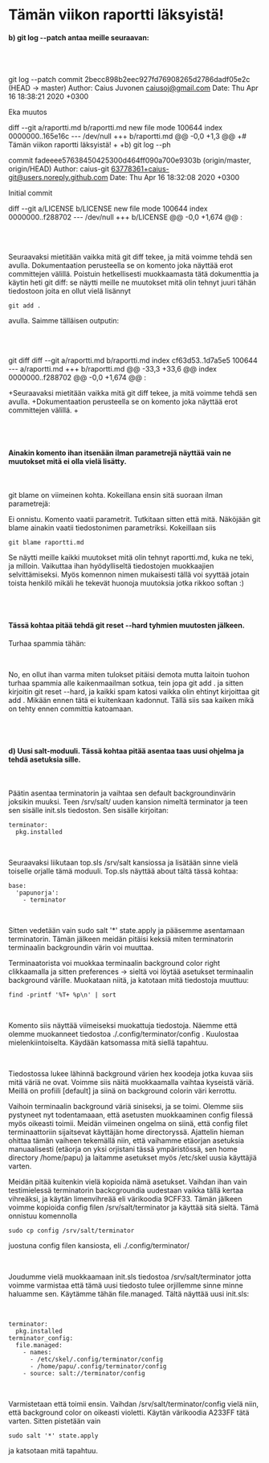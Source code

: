 # Tämän viikon raportti läksyistä!

#### b) git log --patch antaa meille seuraavan:

<br>
<br>

git log --patch
commit 2becc898b2eec927fd76908265d2786dadf05e2c (HEAD -> master)
Author: Caius Juvonen <caiusoj@gmail.com>
Date:   Thu Apr 16 18:38:21 2020 +0300

Eka muutos

diff --git a/raportti.md b/raportti.md
new file mode 100644
index 0000000..165e16c
--- /dev/null
+++ b/raportti.md
@@ -0,0 +1,3 @@
+# Tämän viikon raportti läksyistä!
+
+b) git log --ph

commit fadeeee57638450425300d464ff090a700e9303b (origin/master, origin/HEAD)
Author: caius-git <63778361+caius-git@users.noreply.github.com>
Date:   Thu Apr 16 18:32:08 2020 +0300

Initial commit

diff --git a/LICENSE b/LICENSE
new file mode 100644
index 0000000..f288702
--- /dev/null
+++ b/LICENSE
@@ -0,0 +1,674 @@
:

<br>
<br>

Seuraavaksi mietitään vaikka mitä git diff tekee, ja mitä voimme tehdä sen avulla. 
Dokumentaation perusteella se on komento joka näyttää erot committejen välillä. 
Poistuin hetkellisesti muokkaamasta tätä dokumenttia ja käytin heti git diff:
se näytti meille ne muutokset mitä olin tehnyt juuri tähän tiedostoon joita en ollut vielä
lisännyt 

	git add . 

avulla. Saimme tälläisen outputin:

<br>
<br>

git diff
diff --git a/raportti.md b/raportti.md
index cf63d53..1d7a5e5 100644
--- a/raportti.md
+++ b/raportti.md
@@ -33,3 +33,6 @@ index 0000000..f288702
 @@ -0,0 +1,674 @@
 :
 
+Seuraavaksi mietitään vaikka mitä git diff tekee, ja mitä voimme tehdä sen avulla. 
+Dokumentaation perusteella se on komento joka näyttää erot committejen välillä. 
+
 
<br>
<br>

#### Ainakin komento ihan itsenään ilman parametrejä näyttää vain ne muutokset mitä ei olla vielä lisätty.

<br>

git blame on viimeinen kohta. Kokeillana ensin sitä suoraan ilman parametrejä: 

Ei onnistu. Komento vaatii parametrit. Tutkitaan sitten että mitä. 
Näköjään git blame ainakin vaatii tiedostonimen parametriksi. Kokeillaan siis

	git blame raportti.md

Se näytti meille kaikki muutokset mitä olin tehnyt raportti.md, kuka ne teki, ja milloin. 
Vaikuttaa ihan hyödylliseltä tiedostojen muokkaajien selvittämiseksi. Myös komennon nimen
mukaisesti tällä voi syyttää jotain toista henkilö mikäli he tekevät huonoja muutoksia jotka
rikkoo softan :)

<br>
<br>

#### Tässä kohtaa pitää tehdä git reset --hard tyhmien muutosten jälkeen. 

Turhaa spammia tähän:

<br>

No, en ollut ihan varma miten tulokset pitäisi demota mutta laitoin tuohon turhaa spammia alle 
kaikenmaailman sotkua, tein jopa git add . ja sitten kirjoitin git reset --hard, ja kaikki spam 
katosi vaikka olin ehtinyt kirjoittaa git add . Mikään ennen tätä ei kuitenkaan kadonnut. 
Tällä siis saa kaiken mikä on tehty ennen committia katoamaan. 

<br>
<br>

#### d) Uusi salt-moduuli. Tässä kohtaa pitää asentaa taas uusi ohjelma ja tehdä asetuksia sille. 

<br>

Päätin asentaa terminatorin ja vaihtaa sen default backgroundinvärin joksikin muuksi. 
Teen /srv/salt/ uuden kansion nimeltä terminator ja teen sen sisälle init.sls tiedoston. Sen sisälle kirjoitan:

	terminator:
	  pkg.installed

<br>

Seuraavaksi liikutaan top.sls /srv/salt kansiossa ja lisätään sinne vielä 
toiselle orjalle tämä moduuli. Top.sls näyttää about tältä tässä kohtaa:

	base:
	  'papunorja':
	    - terminator

<br>

Sitten vedetään vain sudo salt '*' state.apply ja pääsemme asentamaan terminatorin.
Tämän jälkeen meidän pitäisi keksiä miten terminatorin terminaalin backgroundin värin voi muuttaa. 

Terminaatorista voi muokkaa terminaalin background color right clikkaamalla ja sitten
preferences -> sieltä voi löytää asetukset terminaalin background värille. Muokataan niitä,
ja katotaan mitä tiedostoja muuttuu:

	find -printf '%T+ %p\n' | sort
 
<br>

Komento siis näyttää viimeiseksi muokattuja tiedostoja. Näemme että olemme muokanneet tiedostoa
./.config/terminator/config . Kuulostaa mielenkiintoiselta. Käydään katsomassa mitä siellä tapahtuu. 

<br>

Tiedostossa lukee lähinnä background värien hex koodeja jotka kuvaa siis mitä väriä ne ovat. 
Voimme siis näitä muokkaamalla vaihtaa kyseistä väriä. Meillä on profiili [default] ja siinä
on background colorin väri kerrottu. 

Vaihoin terminaalin background väriä siniseksi, ja se toimi. Olemme siis pystyneet nyt todentamaaan,
että asetusten muokkaaminen config filessä myös oikeasti toimii. Meidän viimeinen ongelma on siinä,
että config filet terminaattoriin sijaitsevat käyttäjän home directoryssä. Ajattelin hieman
ohittaa tämän vaiheen tekemällä niin, että vaihamme etäorjan asetuksia manuaalisesti (etäorja on yksi
orjistani tässä ympäristössä, sen home directory /home/papu) ja laitamme asetukset myös /etc/skel
uusia käyttäjiä varten. 

Meidän pitää kuitenkin vielä kopioida nämä asetukset. Vaihdan ihan vain testimielessä terminatorin
backcgroundia uudestaan vaikka tällä kertaa vihreäksi, ja käytän limenvihreää eli värikoodia
9CFF33. Tämän jälkeen voimme kopioida config filen /srv/salt/terminator ja käyttää sitä sieltä.
Tämä onnistuu komennolla

	sudo cp config /srv/salt/terminator

juostuna config filen kansiosta, eli ./.config/terminator/

<br>


Joudumme vielä muokkaamaan init.sls tiedostoa /srv/salt/terminator jotta voimme varmistaa että
tämä uusi tiedosto tulee orjillemme sinne minne haluamme sen. Käytämme tähän file.managed. Tältä 
näyttää uusi init.sls: 

<br>

	terminator:
	  pkg.installed
	terminator_config:
	  file.managed:
	    - names:
	      - /etc/skel/.config/terminator/config 
	      - /home/papu/.config/terminator/config 
	    - source: salt://terminator/config

<br>

Varmistetaan että toimii ensin. Vaihdan /srv/salt/terminator/config vielä niin, että background
color on oikeasti violetti. Käytän värikoodia A233FF tätä varten. Sitten pistetään vain 

	sudo salt '*' state.apply 

ja katsotaan mitä tapahtuu. 

